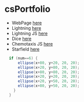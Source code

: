 # csPortfolio

* WebPage [here](https://ryggj.github.io/testWeb/dogPage/dogPage/)
* Lightning [here](https://ryggj.github.io/lightning2/)
* Lightning JS [here](https://ryggj.github.io/lightning2/lightningP5js/index.html)
* Dice [here](https://ryggj.github.io/dice3/)
* Chemotaxis JS [here](https://ryggj.github.io/chemotaxis4/ChemoJS/)
* Starfield [here](https://ryggj.github.io/starfield5/)

```Java
  if (num==6) {
      ellipse(x+80, y+20, 20, 20);
      ellipse(x+20, y+80, 20, 20);
      ellipse(x+80, y+80, 20, 20);
      ellipse(x+20, y+20, 20, 20);
      ellipse(x+20, y+50, 20, 20);
      ellipse(x+80, y+50, 20, 20);
    }
  }
```
